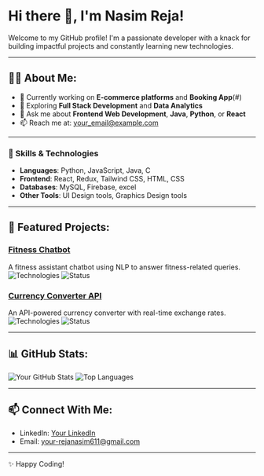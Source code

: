 # Hi there 👋, I'm Nasim Reja!

Welcome to my GitHub profile! I'm a passionate developer with a knack for building impactful projects and constantly learning new technologies.  

---

## 👨‍💻 About Me:
- 🔭 Currently working on **E-commerce platforms** and **Booking App**(#)  
- 🌱 Exploring **Full Stack Development** and **Data Analytics**  
- 💬 Ask me about **Frontend Web Development**, **Java**, **Python**, or **React**  
- 📫 Reach me at: [your_email@example.com](mailto:your_email@example.com)  

---

### 🚀 Skills & Technologies
- **Languages**: Python, JavaScript, Java, C
- **Frontend**: React, Redux, Tailwind CSS, HTML, CSS
- **Databases**: MySQL, Firebase, excel
- **Other Tools**: UI Design tools, Graphics Design tools

---

## 🚀 Featured Projects:

### [Fitness Chatbot](https://github.com/username/fitness-chatbot)
A fitness assistant chatbot using NLP to answer fitness-related queries.  
![Technologies](https://img.shields.io/badge/Tech-Python-blue) ![Status](https://img.shields.io/badge/Status-Completed-green)

### [Currency Converter API](https://github.com/username/currency-converter)
An API-powered currency converter with real-time exchange rates.  
![Technologies](https://img.shields.io/badge/Tech-Flask-lightgrey) ![Status](https://img.shields.io/badge/Status-In_Progress-orange)

---

## 📊 GitHub Stats:
![Your GitHub Stats](https://github-readme-stats.vercel.app/api?username=username&show_icons=true&theme=radical)
![Top Languages](https://github-readme-stats.vercel.app/api/top-langs/?username=username&layout=compact&theme=radical)

---

## 📫 Connect With Me:
- LinkedIn: [Your LinkedIn](https://linkedin.com/in/nasim-reja-mondal-404141225/)
- Email: [your-rejanasim611@gmail.com](mailto:your-rejanasim611@gmail.com)
---

✨ Happy Coding!
